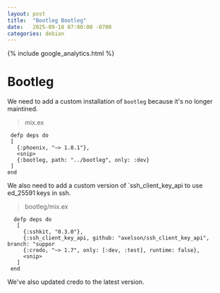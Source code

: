 ```yaml
---
layout: post
title:  "Bootleg Bootleg"
date:   2025-09-18 07:00:00 -0700
categories: debian
---
```

{% include google_analytics.html %}

# Bootleg

We need to add a custom installation of `bootleg` because it's no longer maintined.

> mix.ex

```
 defp deps do
 [
   {:phoenix, "~> 1.8.1"},
   <snip>
   {:bootleg, path: "../bootleg", only: :dev}
 ]
end
```

We also need to add a custom version of `ssh_client_key_api to use ed_25591 keys
in ssh.

> bootleg/mix.ex

```
  defp deps do
   [
     {:sshkit, "0.3.0"},
     {:ssh_client_key_api, github: "axelson/ssh_client_key_api", branch: "suppor
     {:credo, "~> 1.7", only: [:dev, :test], runtime: false},
     <snip>
   ]
 end
 ```

 We've also updated credo to the latest version.
